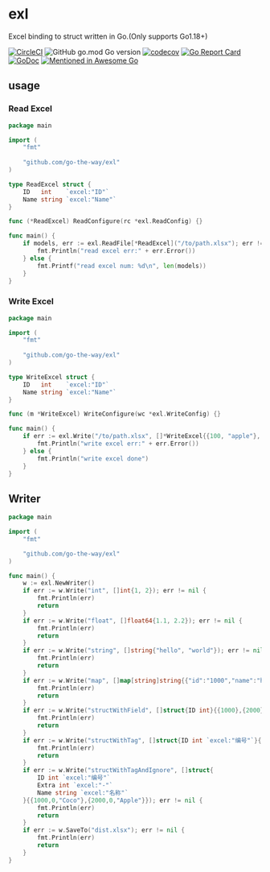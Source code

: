 # exl
Excel binding to struct written in Go.(Only supports Go1.18+)

[![CircleCI](https://circleci.com/gh/go-the-way/exl/tree/main.svg?style=shield)](https://circleci.com/gh/go-the-way/exl/tree/main)
![GitHub go.mod Go version](https://img.shields.io/github/go-mod/go-version/go-the-way/exl)
[![codecov](https://codecov.io/gh/go-the-way/exl/branch/main/graph/badge.svg?token=8MAR3J959H)](https://codecov.io/gh/go-the-way/exl)
[![Go Report Card](https://goreportcard.com/badge/github.com/go-the-way/exl)](https://goreportcard.com/report/github.com/go-the-way/exl)
[![GoDoc](https://pkg.go.dev/badge/github.com/go-the-way/exl?status.svg)](https://pkg.go.dev/github.com/go-the-way/exl?tab=doc)
[![Mentioned in Awesome Go](https://awesome.re/mentioned-badge.svg)](https://github.com/avelino/awesome-go#microsoft-excel)

## usage

### Read Excel

```go
package main

import (
	"fmt"
	
	"github.com/go-the-way/exl"
)

type ReadExcel struct {
	ID   int    `excel:"ID"`
	Name string `excel:"Name"`
}

func (*ReadExcel) ReadConfigure(rc *exl.ReadConfig) {}

func main() {
	if models, err := exl.ReadFile[*ReadExcel]("/to/path.xlsx"); err != nil {
		fmt.Println("read excel err:" + err.Error())
	} else {
		fmt.Printf("read excel num: %d\n", len(models))
	}
}
```

### Write Excel

```go
package main

import (
	"fmt"
	
	"github.com/go-the-way/exl"
)

type WriteExcel struct {
	ID   int    `excel:"ID"`
	Name string `excel:"Name"`
}

func (m *WriteExcel) WriteConfigure(wc *exl.WriteConfig) {}

func main() {
	if err := exl.Write("/to/path.xlsx", []*WriteExcel{{100, "apple"}, {200, "pear"}}); err != nil {
		fmt.Println("write excel err:" + err.Error())
	} else {
		fmt.Println("write excel done")
	}
}
```

## Writer

```go
package main

import (
	"fmt"

	"github.com/go-the-way/exl"
)

func main() {
	w := exl.NewWriter()
	if err := w.Write("int", []int{1, 2}); err != nil {
		fmt.Println(err)
		return
	}
	if err := w.Write("float", []float64{1.1, 2.2}); err != nil {
		fmt.Println(err)
		return
	}
	if err := w.Write("string", []string{"hello", "world"}); err != nil {
		fmt.Println(err)
		return
	}
	if err := w.Write("map", []map[string]string{{"id":"1000","name":"hello"},{"id":"2000","name":"world"}}); err != nil {
		fmt.Println(err)
		return
	}
	if err := w.Write("structWithField", []struct{ID int}{{1000},{2000}}); err != nil {
		fmt.Println(err)
		return
	}
	if err := w.Write("structWithTag", []struct{ID int `excel:"编号"`}{{1000},{2000}}); err != nil {
		fmt.Println(err)
		return
	}
	if err := w.Write("structWithTagAndIgnore", []struct{
		ID int `excel:"编号"`
		Extra int `excel:"-"`
		Name string `excel:"名称"`
	}{{1000,0,"Coco"},{2000,0,"Apple"}}); err != nil {
		fmt.Println(err)
		return
	} 
	if err := w.SaveTo("dist.xlsx"); err != nil {
		fmt.Println(err)
		return
	}
}
```
